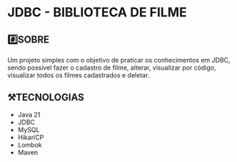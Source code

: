# JDBC - BIBLIOTECA DE FILME

## #️⃣SOBRE 
Um projeto simples com o objetivo de praticar os conhecimentos em JDBC, sendo possível fazer o cadastro de filme, alterar, visualizar por código, visualizar todos os filmes cadastrados e deletar.

## ⚒️TECNOLOGIAS

- Java 21
- JDBC
- MySQL
- HikariCP
- Lombok
- Maven 



